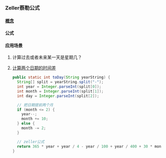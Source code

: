 ### Zeller蔡勒公式
#### [概念](https://www.cnblogs.com/igaoshang/articles/Zeller.html#:~:text=%E7%AE%97%E5%87%BA%E6%9D%A5%E7%9A%84%E9%99%A4%E4%BB%A5,%E6%98%AF0%EF%BC%8C%E5%88%99%E4%B8%BA%E6%98%9F%E6%9C%9F%E6%97%A5%E3%80%82&text=%E5%85%B6%E5%85%AC%E5%BC%8F%E4%B8%BA-,W%3DY%2B%5BY%2F4%5D%2B%5BC%2F4%5D%2D,)
#### 公式
#### 应用场景
1. 计算过去或者未来某一天是星期几？

   

2. [计算两个日期的时间差](https://leetcode.cn/problems/number-of-days-between-two-dates/solutions/110877/cyu-yan-0ms-14xing-jian-ji-dai-ma-jie-zhu-zellergo/)

   ```java
   public static int toDay(String yearString) {
     String[] split = yearString.split("-");
     int year = Integer.parseInt(split[0]);
     int month = Integer.parseInt(split[1]);
     int day = Integer.parseInt(split[2]);
   
     // 把日期提前两个月
     if (month <= 2) {
       year--;
       month += 10;
     } else {
       month -= 2;
     }
   
     // zeller公式
     return 365 * year + year / 4 - year / 100 + year / 400 + 30 * month + (3 * month - 1) / 5 + day;
   }
   ```

   

